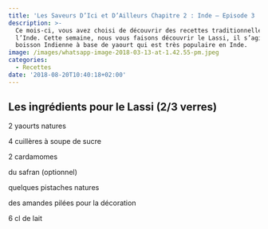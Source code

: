 ```yaml
---
title: 'Les Saveurs D’Ici et D’Ailleurs Chapitre 2 : Inde – Episode 3 : Lassi'
description: >-
  Ce mois-ci, vous avez choisi de découvrir des recettes traditionnelles de
  l’Inde. Cette semaine, nous vous faisons découvrir le Lassi, il s’agit d’une
  boisson Indienne à base de yaourt qui est très populaire en Inde.
image: /images/whatsapp-image-2018-03-13-at-1.42.55-pm.jpeg
categories:
  - Recettes
date: '2018-08-20T10:40:18+02:00'
---
```

## Les ingrédients pour le Lassi (2/3 verres)

2 yaourts natures

4 cuillères à soupe de sucre

2 cardamomes

du safran (optionnel)

quelques pistaches natures

des amandes pilées pour la décoration

6 cl de lait
